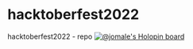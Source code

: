 # hacktoberfest2022
hacktoberfest2022 - repo 
[![@jomale's Holopin board](https://holopin.me/jomale)](https://holopin.io/@jomale)

